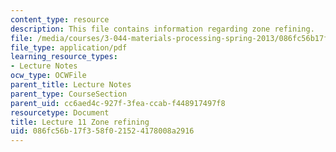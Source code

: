 ```yaml
---
content_type: resource
description: This file contains information regarding zone refining.
file: /media/courses/3-044-materials-processing-spring-2013/086fc56b17f358f021524178008a2916_MIT3_044S13_Lec11.pdf
file_type: application/pdf
learning_resource_types:
- Lecture Notes
ocw_type: OCWFile
parent_title: Lecture Notes
parent_type: CourseSection
parent_uid: cc6aed4c-927f-3fea-ccab-f448917497f8
resourcetype: Document
title: Lecture 11 Zone refining
uid: 086fc56b-17f3-58f0-2152-4178008a2916
---
```

